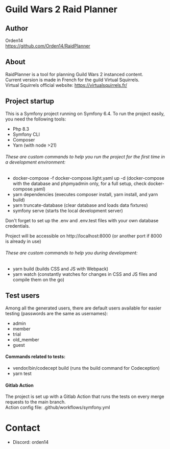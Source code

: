 # Guild Wars 2 Raid Planner

## Author
Orden14  
https://github.com/Orden14/RaidPlanner

## About
RaidPlanner is a tool for planning Guild Wars 2 instanced content.  
Current version is made in French for the guild Virtual Squirrels.  
Virtual Squirrels official website: https://virtualsquirrels.fr/

## Project startup
This is a Symfony project running on Symfony 6.4. To run the project easily, you need the following tools:
- Php 8.3
- Symfony CLI
- Composer
- Yarn (with node >21)

###### These are custom commands to help you run the project for the first time in a development environment:
- docker-compose -f docker-compose.light.yaml up -d (docker-compose with the database and phpmyadmin only, for a full setup, check docker-compose.yaml)
- yarn dependencies (executes composer install, yarn install, and yarn build)
- yarn truncate-database (clear database and loads data fixtures)
- symfony serve (starts the local development server)

Don't forget to set up the .env and .env.test files with your own database credentials.

Project will be accessible on http://localhost:8000  (or another port if 8000 is already in use)

###### These are custom commands to help you during development:
- yarn build (builds CSS and JS with Webpack)
- yarn watch (constantly watches for changes in CSS and JS files and compile them on the go)

## Test users
Among all the generated users, there are default users available for easier testing (passwords are the same as usernames):
- admin
- member
- trial
- old_member
- guest

#### Commands related to tests:
- vendor/bin/codecept build (runs the build command for Codeception)
- yarn test

#### Gitlab Action
The project is set up with a Gitlab Action that runs the tests on every merge requests to the main branch.  
Action config file: .github/workflows/symfony.yml

# Contact
* Discord: orden14
